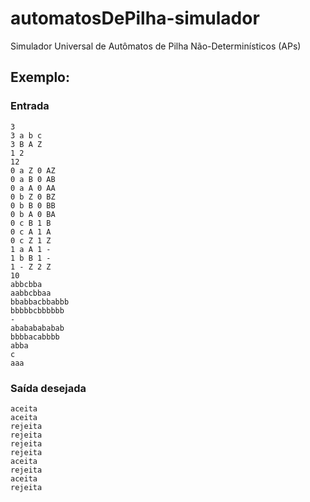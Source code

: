 # automatosDePilha-simulador
Simulador Universal de Autômatos de Pilha Não-Determinísticos (APs)

## Exemplo: 
### Entrada
```
3
3 a b c
3 B A Z
1 2
12
0 a Z 0 AZ
0 a B 0 AB
0 a A 0 AA
0 b Z 0 BZ
0 b B 0 BB
0 b A 0 BA
0 c B 1 B
0 c A 1 A
0 c Z 1 Z
1 a A 1 -
1 b B 1 -
1 - Z 2 Z
10
abbcbba
aabbcbbaa
bbabbacbbabbb
bbbbbcbbbbbb
-
abababababab
bbbbacabbbb
abba
c
aaa
```

### Saída desejada
```
aceita
aceita
rejeita
rejeita
rejeita
rejeita
aceita
rejeita
aceita
rejeita
```

